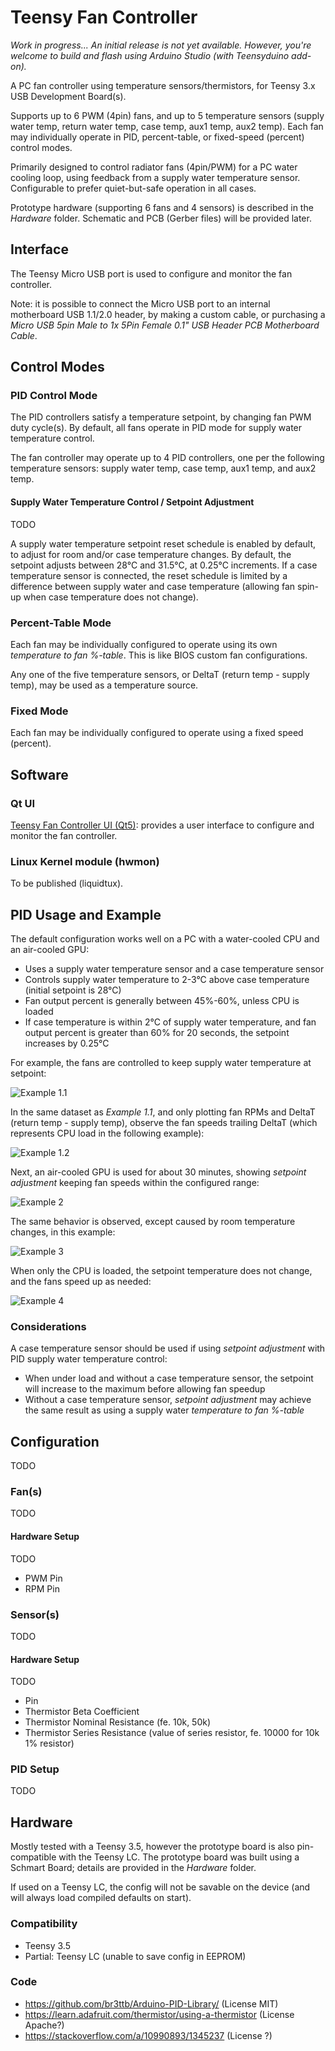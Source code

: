 # Teensy Fan Controller

*Work in progress... An initial release is not yet available. However, you're welcome to build and flash using Arduino Studio (with Teensyduino add-on).*

A PC fan controller using temperature sensors/thermistors, for Teensy 3.x USB Development Board(s).

Supports up to 6 PWM (4pin) fans, and up to 5 temperature sensors (supply water temp, return water temp, case temp, aux1 temp, aux2 temp). Each fan may individually operate in PID, percent-table, or fixed-speed (percent) control modes.

Primarily designed to control radiator fans (4pin/PWM) for a PC water cooling loop, using feedback from a supply water temperature sensor. Configurable to prefer quiet-but-safe operation in all cases.

Prototype hardware (supporting 6 fans and 4 sensors) is described in the *Hardware* folder.  Schematic and PCB (Gerber files) will be provided later.


## Interface

The Teensy Micro USB port is used to configure and monitor the fan controller.

Note: it is possible to connect the Micro USB port to an internal motherboard USB 1.1/2.0 header, by making a custom cable, or purchasing a *Micro USB 5pin Male to 1x 5Pin Female 0.1" USB Header PCB Motherboard Cable*.


## Control Modes

### PID Control Mode

The PID controllers satisfy a temperature setpoint, by changing fan PWM duty cycle(s).  By default, all fans operate in PID mode for supply water temperature control.

The fan controller may operate up to 4 PID controllers, one per the following temperature sensors: supply water temp, case temp, aux1 temp, and aux2 temp.


#### Supply Water Temperature Control / Setpoint Adjustment

TODO

A supply water temperature setpoint reset schedule is enabled by default, to adjust for room and/or case temperature changes. By default, the setpoint adjusts between 28°C and 31.5°C, at 0.25°C increments. If a case temperature sensor is connected, the reset schedule is limited by a difference between supply water and case temperature (allowing fan spin-up when case temperature does not change).

### Percent-Table Mode

Each fan may be individually configured to operate using its own *temperature to fan %-table*.  This is like BIOS custom fan configurations.

Any one of the five temperature sensors, or DeltaT (return temp - supply temp), may be used as a temperature source.


### Fixed Mode

Each fan may be individually configured to operate using a fixed speed (percent).


## Software

### Qt UI

[Teensy Fan Controller UI (Qt5)](https://github.com/mstrthealias/TFC-ui): provides a user interface to configure and monitor the fan controller.

### Linux Kernel module (hwmon)

To be published (liquidtux).


## PID Usage and Example

The default configuration works well on a PC with a water-cooled CPU and an air-cooled GPU:

- Uses a supply water temperature sensor and a case temperature sensor
- Controls supply water temperature to 2-3°C above case temperature (initial setpoint is 28°C)
- Fan output percent is generally between 45%-60%, unless CPU is loaded
- If case temperature is within 2°C of supply water temperature, and fan output percent is greater than 60% for 20 seconds, the setpoint increases by 0.25°C


For example, the fans are controlled to keep supply water temperature at setpoint:

![Example 1.1](doc/images/ex1.1.jpg?raw=true 'Example 1.1')


In the same dataset as *Example 1.1*, and only plotting fan RPMs and DeltaT (return temp - supply temp), observe the fan speeds trailing DeltaT (which represents CPU load in the following example):

![Example 1.2](doc/images/ex1.2.jpg?raw=true 'Example 1.2')


Next, an air-cooled GPU is used for about 30 minutes, showing *setpoint adjustment* keeping fan speeds within the configured range:

![Example 2](doc/images/ex2.jpg?raw=true 'Example 2')


The same behavior is observed, except caused by room temperature changes, in this example:

![Example 3](doc/images/ex3.jpg?raw=true 'Example 3')


When only the CPU is loaded, the setpoint temperature does not change, and the fans speed up as needed:

![Example 4](doc/images/ex4.jpg?raw=true 'Example 4')


### Considerations

A case temperature sensor should be used if using *setpoint adjustment* with PID supply water temperature control:

- When under load and without a case temperature sensor, the setpoint will increase to the maximum before allowing fan speedup
- Without a case temperature sensor, *setpoint adjustment* may achieve the same result as using a supply water *temperature to fan %-table*


## Configuration
TODO

### Fan(s)
TODO

#### Hardware Setup
TODO
- PWM Pin
- RPM Pin

### Sensor(s)
TODO

#### Hardware Setup
TODO
- Pin
- Thermistor Beta Coefficient
- Thermistor Nominal Resistance (fe. 10k, 50k)
- Thermistor Series Resistance (value of series resistor, fe. 10000 for 10k 1% resistor)

### PID Setup
TODO




## Hardware

Mostly tested with a Teensy 3.5, however the prototype board is also pin-compatible with the Teensy LC.  The prototype board was built using a Schmart Board; details are provided in the *Hardware* folder.

If used on a Teensy LC, the config will not be savable on the device (and will always load compiled defaults on start).


### Compatibility

- Teensy 3.5
- Partial: Teensy LC (unable to save config in EEPROM)


### Code
- https://github.com/br3ttb/Arduino-PID-Library/ (License MIT)
- https://learn.adafruit.com/thermistor/using-a-thermistor (License Apache?)
- https://stackoverflow.com/a/10990893/1345237 (License ?)

